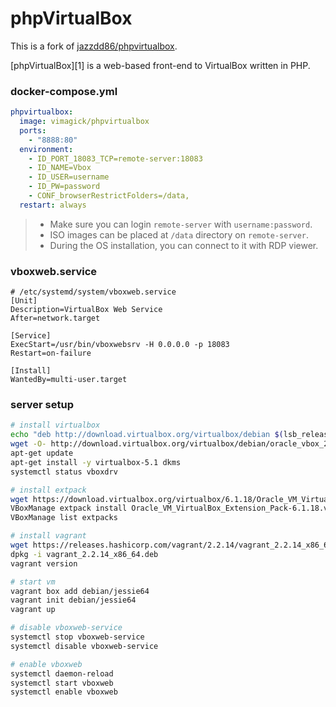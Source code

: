 phpVirtualBox
=============

This is a fork of [jazzdd86/phpvirtualbox](https://hub.docker.com/r/jazzdd/phpvirtualbox/).

[phpVirtualBox][1] is a web-based front-end to VirtualBox written in PHP.

### docker-compose.yml

```yaml
phpvirtualbox:
  image: vimagick/phpvirtualbox
  ports:
    - "8888:80"
  environment:
    - ID_PORT_18083_TCP=remote-server:18083
    - ID_NAME=Vbox
    - ID_USER=username
    - ID_PW=password
    - CONF_browserRestrictFolders=/data,
  restart: always
```

> - Make sure you can login `remote-server` with `username:password`.
> - ISO images can be placed at `/data` directory on `remote-server`.
> - During the OS installation, you can connect to it with RDP viewer.

### vboxweb.service

```
# /etc/systemd/system/vboxweb.service
[Unit]
Description=VirtualBox Web Service
After=network.target

[Service]
ExecStart=/usr/bin/vboxwebsrv -H 0.0.0.0 -p 18083
Restart=on-failure

[Install]
WantedBy=multi-user.target
```

### server setup

```bash
# install virtualbox
echo "deb http://download.virtualbox.org/virtualbox/debian $(lsb_release -cs) contrib" > /etc/apt/sources.list.d/virtualbox.list
wget -O- http://download.virtualbox.org/virtualbox/debian/oracle_vbox_2016.asc | apt-key add -
apt-get update
apt-get install -y virtualbox-5.1 dkms
systemctl status vboxdrv

# install extpack
wget https://download.virtualbox.org/virtualbox/6.1.18/Oracle_VM_VirtualBox_Extension_Pack-6.1.18.vbox-extpack
VBoxManage extpack install Oracle_VM_VirtualBox_Extension_Pack-6.1.18.vbox-extpack
VBoxManage list extpacks

# install vagrant
wget https://releases.hashicorp.com/vagrant/2.2.14/vagrant_2.2.14_x86_64.deb
dpkg -i vagrant_2.2.14_x86_64.deb
vagrant version

# start vm
vagrant box add debian/jessie64
vagrant init debian/jessie64
vagrant up

# disable vboxweb-service
systemctl stop vboxweb-service
systemctl disable vboxweb-service

# enable vboxweb
systemctl daemon-reload
systemctl start vboxweb
systemctl enable vboxweb
```
